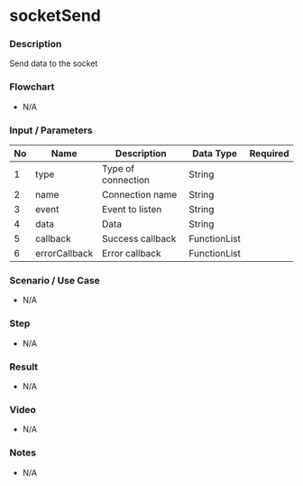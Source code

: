 # socketSend

### Description

Send data to the socket

### Flowchart

- N/A

<!--![Flowchart](componentValue-flowchart.png?raw=true)-->

### Input / Parameters

| No | Name | Description | Data Type | Required |
| ------ | ------ | ------ |------ | ------ |
| 1 | type | Type of connection | String |   |
| 2 | name | Connection name | String |  | 
| 3 | event | Event to listen | String |  | 
| 4 | data | Data | String |  | 
| 5 | callback | Success callback | FunctionList |  | 
| 6 | errorCallback | Error callback | FunctionList |  | 

### Scenario / Use Case

- N/A

### Step

- N/A

### Result

- N/A

### Video

- N/A

### Notes

- N/A